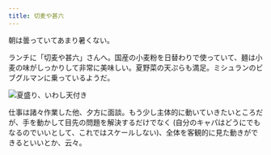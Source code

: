 ```yaml
---
title: 切麦や甚六
---
```


朝は曇っていてあまり暑くない。

ランチに「切麦や甚六」さんへ。国産の小麦粉を日替わりで使っていて、麺は小麦の味がしっかりして非常に美味しい。夏野菜の天ぷらも満足。ミシュランのビブグルマンに乗っているようだ。

![夏盛り、いわし天付き](https://photos.old.apkas.net/medium/202407/20240709-140226.webp)

仕事は諸々作業した他、夕方に面談。もう少し主体的に動いていきたいところだが、手を動かして目先の問題を解決するだけでなく (自分のキャパはどうにでもなるのでいいとして、これではスケールしない)、全体を客観的に見た動きができるといいとか、云々。
